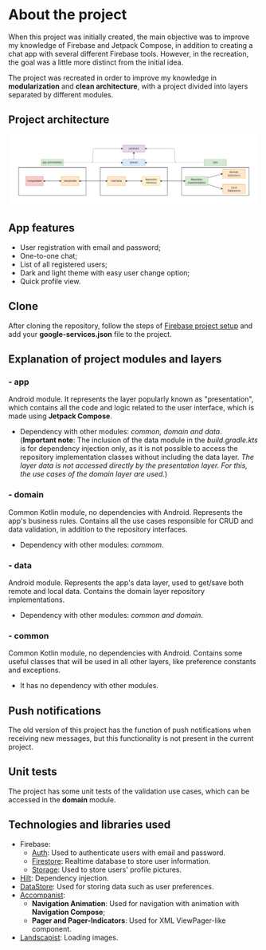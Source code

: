 # About the project

When this project was initially created, the main objective was to improve my knowledge of Firebase and Jetpack Compose, in addition to creating a chat app with several different Firebase tools. However, in the recreation, the goal was a little more distinct from the initial idea.

The project was recreated in order to improve my knowledge in **modularization** and **clean architecture**, with a project divided into layers separated by different modules.

## Project architecture

<p align="center">
  <img src="images/project-architecture.png" />
</p>

## App features

- User registration with email and password;
- One-to-one chat;
- List of all registered users;
- Dark and light theme with easy user change option;
- Quick profile view.

## Clone

After cloning the repository, follow the steps of [Firebase project setup](https://firebase.google.com/docs/android/setup) and add your **google-services.json** file to the project.

## Explanation of project modules and layers

### - app

Android module. It represents the layer popularly known as "presentation", which contains all the code and logic related to the user interface, which is made using **Jetpack Compose**.

- Dependency with other modules: *common, domain and data*. (**Important note**: The inclusion of the data module in the *build.gradle.kts* is for dependency injection only, as it is not possible to access the repository implementation classes without including the data layer. *The layer data is not accessed directly by the presentation layer. For this, the use cases of the domain layer are used.*)

### - domain

Common Kotlin module, no dependencies with Android.
Represents the app's business rules. Contains all the use cases responsible for CRUD and data validation, in addition to the repository interfaces.

- Dependency with other modules: *commom*.

### - data

Android module. Represents the app's data layer, used to get/save both remote and local data. Contains the domain layer repository implementations.

- Dependency with other modules: *common and domain*.

### - common

Common Kotlin module, no dependencies with Android.
Contains some useful classes that will be used in all other layers, like preference constants and exceptions.

- It has no dependency with other modules.

## Push notifications

The old version of this project has the function of push notifications when receiving new messages, but this functionality is not present in the current project.

## Unit tests

The project has some unit tests of the validation use cases, which can be accessed in the **domain** module.

## Technologies and libraries used

- Firebase:
    - [Auth](https://firebase.google.com/docs/auth): Used to authenticate users with email and password.
    - [Firestore](https://firebase.google.com/docs/firestore): Realtime database to store user information.
    - [Storage](https://firebase.google.com/docs/storage): Used to store users' profile pictures.
- [Hilt](https://developer.android.com/training/dependency-injection/hilt-android): Dependency injection.
- [DataStore](https://developer.android.com/topic/libraries/architecture/datastore): Used for storing data such as user preferences.
- [Accompanist](https://github.com/google/accompanist):
    - **Navigation Animation**: Used for navigation with animation with **Navigation Compose**;
    - **Pager and Pager-Indicators**: Used for XML ViewPager-like component.
- [Landscapist](https://github.com/skydoves/landscapist): Loading images.
